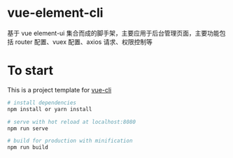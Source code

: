 # vue-element-cli

基于 vue element-ui 集合而成的脚手架，主要应用于后台管理页面，主要功能包括 router 配置、vuex 配置、axios 请求、权限控制等

# To start

This is a project template for [vue-cli](https://github.com/vuejs/vue-cli)

```bash
# install dependencies
npm install or yarn install

# serve with hot reload at localhost:8080
npm run serve

# build for production with minification
npm run build

```
